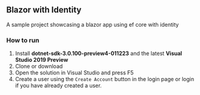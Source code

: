 ## Blazor with Identity

A sample project showcasing a blazor app using ef core with identity

### How to run
1. Install **dotnet-sdk-3.0.100-preview4-011223** and the latest **Visual Studio 2019 Preview**
2. Clone or download
3. Open the solution in Visual Studio and press F5
4. Create a user using the `Create Account` button in the login page or login if you have already created a user.
